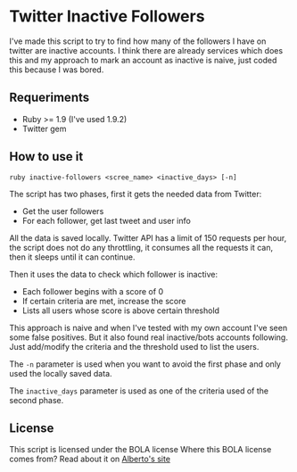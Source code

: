 Twitter Inactive Followers
==========================

I've made this script to try to find how many of the followers I have on twitter are inactive accounts. I think there are already services which does this and my approach to mark an account as inactive is naive, just coded this because I was bored.

Requeriments
------------

* Ruby >= 1.9 (I've used 1.9.2)
* Twitter gem

How to use it
-------------

    ruby inactive-followers <scree_name> <inactive_days> [-n]

The script has two phases, first it gets the needed data from Twitter:

* Get the user followers
* For each follower, get last tweet and user info

All the data is saved locally. Twitter API has a limit of 150 requests per hour, the script does not do any throttling, it consumes all the requests it can, then it sleeps until it can continue.

Then it uses the data to check which follower is inactive:

* Each follower begins with a score of 0
* If certain criteria are met, increase the score
* Lists all users whose score is above certain threshold

This approach is naive and when I've tested with my own account I've seen some false positives. But it also found real inactive/bots accounts following. Just add/modify the criteria and the threshold used to list the users.

The `-n` parameter is used when you want to avoid the first phase and only used the locally saved data.

The `inactive_days` parameter is used as one of the criteria used of the second phase.

License
-------

This script is licensed under the BOLA license
Where this BOLA license comes from? Read about it on [Alberto's site](http://blitiri.com.ar/p/bola/)

